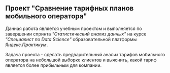 ## Проект "Сравнение тарифных планов мобильного оператора"
Данная работа является учебным проектом и выполняется по завершении спринта _"Статистический анализ данных"_ на курсе _"Специалист по Data Science"_ образовательной платформы _Яндекс.Практикум_.    

Задача проекта - сделать предварительный анализ тарифов мобильного оператора на небольшой выборке клиентов и выяснить, какой тариф является более прибыльным для компании.
